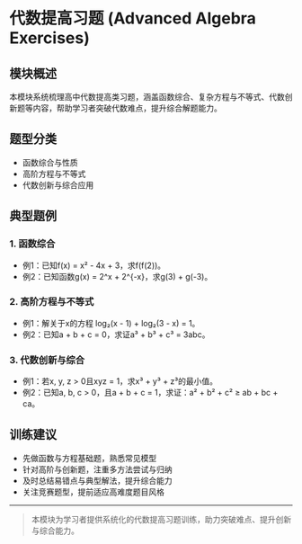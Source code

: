 # 代数提高习题 (Advanced Algebra Exercises)

## 模块概述

本模块系统梳理高中代数提高类习题，涵盖函数综合、复杂方程与不等式、代数创新题等内容，帮助学习者突破代数难点，提升综合解题能力。

## 题型分类

- 函数综合与性质
- 高阶方程与不等式
- 代数创新与综合应用

## 典型题例

### 1. 函数综合

- 例1：已知f(x) = x² - 4x + 3，求f(f(2))。
- 例2：已知函数g(x) = 2^x + 2^{-x}，求g(3) + g(-3)。

### 2. 高阶方程与不等式

- 例1：解关于x的方程 log₂(x - 1) + log₂(3 - x) = 1。
- 例2：已知a + b + c = 0，求证a³ + b³ + c³ = 3abc。

### 3. 代数创新与综合

- 例1：若x, y, z > 0且xyz = 1，求x³ + y³ + z³的最小值。
- 例2：已知a, b, c > 0，且a + b + c = 1，求证：a² + b² + c² ≥ ab + bc + ca。

## 训练建议

- 先做函数与方程基础题，熟悉常见模型
- 针对高阶与创新题，注重多方法尝试与归纳
- 及时总结易错点与典型解法，提升综合能力
- 关注竞赛题型，提前适应高难度题目风格

---

> 本模块为学习者提供系统化的代数提高习题训练，助力突破难点、提升创新与综合能力。
